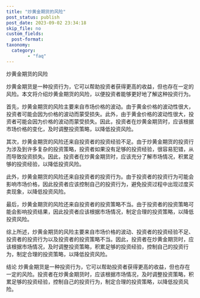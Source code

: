 ```yaml
---
title: "炒黄金期货的风险"
post_status: publish
post_date: 2023-09-02 23:34:18
skip_file: no
custom_fields: 
  post-format: 
taxonomy:
  category:
        - "faq"
---
```


炒黄金期货的风险

炒黄金期货是一种投资行为，它可以帮助投资者获得更高的收益，但也存在一定的风险。本文将介绍炒黄金期货的风险，以便投资者能够更好地了解这种投资行为。

首先，炒黄金期货的风险主要来自市场价格的波动。由于黄金价格的波动性很大，投资者可能会因为价格的波动而蒙受损失。此外，由于黄金价格的波动性很大，投资者可能会因为价格的波动而蒙受损失。因此，投资者在炒黄金期货时，应该根据市场价格的变化，及时调整投资策略，以降低投资风险。

其次，炒黄金期货的风险还来自投资者的投资经验不足。由于炒黄金期货的投资行为涉及到许多复杂的投资策略，投资者如果没有足够的投资经验，很容易犯错，从而导致投资损失。因此，投资者在炒黄金期货时，应该充分了解市场情况，积累足够的投资经验，以降低投资风险。

此外，炒黄金期货的风险还来自投资者的投资行为。由于投资者的投资行为可能会影响市场价格，因此投资者应该控制自己的投资行为，避免投资过程中出现过度买卖现象，以降低投资风险。

最后，炒黄金期货的风险还来自投资者的投资策略不当。由于投资者的投资策略可能会影响投资结果，因此投资者应该根据市场情况，制定合理的投资策略，以降低投资风险。

综上所述，炒黄金期货的风险主要来自市场价格的波动、投资者的投资经验不足、投资者的投资行为以及投资者的投资策略不当。因此，投资者在炒黄金期货时，应该根据市场情况，及时调整投资策略，积累足够的投资经验，控制自己的投资行为，制定合理的投资策略，以降低投资风险。

结论 炒黄金期货是一种投资行为，它可以帮助投资者获得更高的收益，但也存在一定的风险。投资者在炒黄金期货时，应该根据市场情况，及时调整投资策略，积累足够的投资经验，控制自己的投资行为，制定合理的投资策略，以降低投资风险。
